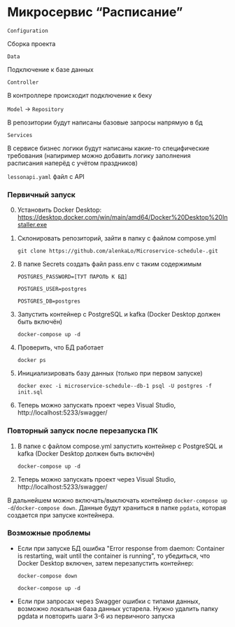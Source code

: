 # Микросервис “Расписание”
```Configuration```

Сборка проекта

```Data```

Подключение к базе данных

```Controller```

В контроллере происходит подключение к беку

```Model``` -> ```Repository```

В репозитории будут написаны базовые запросы напрямую в бд

```Services```

В сервисе бизнес логики будут написаны какие-то специфические требования
(напиример можно добавить логику заполнения расписания наперëд с учётом праздников)

```lessonapi.yaml```
файл с API

### Первичный запуск
0. Установить Docker Desktop: https://desktop.docker.com/win/main/amd64/Docker%20Desktop%20Installer.exe

1. Склонировать репозиторий, зайти в папку с файлом compose.yml

	`git clone https://github.com/alenkaLo/Microservice-schedule-.git`

2. В папке Secrets создать файл pass.env с таким содержимым

   	`POSTGRES_PASSWORD=[ТУТ ПАРОЛЬ К БД]`
	
 	`POSTGRES_USER=postgres`
	
 	`POSTGRES_DB=postgres`

3. Запустить контейнер с PostgreSQL и kafka (Docker Desktop должен быть включён)

	`docker-compose up -d`

4. Проверить, что БД работает

	`docker ps`

5. Инициализировать базу данных (только при первом запуске)

	`docker exec -i microservice-schedule--db-1 psql -U postgres -f init.sql`

6. Теперь можно запускать проект через Visual Studio, http://localhost:5233/swagger/

### Повторный запуск после перезапуска ПК

1. В папке с файлом compose.yml запустить контейнер с PostgreSQL и kafka (Docker Desktop должен быть включён)

	`docker-compose up -d`

2. Теперь можно запускать проект через Visual Studio, http://localhost:5233/swagger/

В дальнейшем можно включать/выключать контейнер `docker-compose up -d`/`docker-compose down`. Данные будут храниться в папке `pgdata`, которая создается при запуске контейнера.

### Возможные проблемы
 - Если при запуске БД ошибка "Error response from daemon: Container is restarting, wait until the container is running", то убедиться, что Docker Desktop включен, затем перезапустить контейнер:

	`docker-compose down`
	
	`docker-compose up -d`
 - Если при запросах через Swagger ошибки с типами данных, возможно локальная база данных устарела. Нужно удалить папку pgdata и повторить шаги 3-6 из первичного запуска
